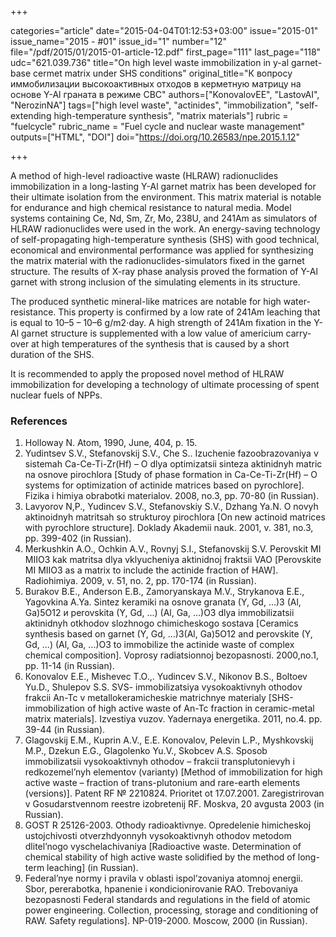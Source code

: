 +++

categories="article"
date="2015-04-04T01:12:53+03:00"
issue="2015-01"
issue_name="2015 - #01"
issue_id="1"
number="12"
file="/pdf/2015/01/2015-01-article-12.pdf"
first_page="111"
last_page="118"
udc="621.039.736"
title="On high level waste immobilization in y-al garnet-base cermet matrix under SHS conditions"
original_title="К вопросу иммобилизации высокоактивных отходов в керметную матрицу на основе Y-Al граната в режиме СВС"
authors=["KonovalovEE", "LastovAI", "NerozinNA"]
tags=["high level waste", "actinides", "immobilization", "self-extending high-temperature synthesis", "matrix materials"]
rubric = "fuelcycle"
rubric_name = "Fuel cycle and nuclear waste management"
outputs=["HTML", "DOI"]
doi="https://doi.org/10.26583/npe.2015.1.12"

+++

A method of high-level radioactive waste (HLRAW) radionuclides immobilization in a long-lasting Y-Al garnet matrix has been developed for their ultimate isolation from the environment. This matrix material is notable for endurance and high chemical resistance to natural media. Model systems containing Ce, Nd, Sm, Zr, Mo, 238U, and 241Am as simulators of HLRAW radionuclides were used in the work. An energy-saving technology of self-propagating high-temperature synthesis (SHS) with good technical, economical and environmental performance was applied for synthesizing the matrix material with the radionuclides-simulators fixed in the garnet structure. The results of X-ray phase analysis proved the formation of Y-Al garnet with strong inclusion of the simulating elements in its structure.

The produced synthetic mineral-like matrices are notable for high water-resistance. This property is confirmed by a low rate of 241Am leaching that is equal to 10–5 – 10–6 g/m2⋅day. A high strength of 241Am fixation in the Y-Al garnet structure is supplemented with a low value of americium carry-over at high temperatures of the synthesis that is caused by a short duration of the SHS.

It is recommended to apply the proposed novel method of HLRAW immobilization for developing a technology of ultimate processing of spent nuclear fuels of NPPs.

### References

1. Holloway N. Atom, 1990, June, 404, p. 15.
2. Yudintsev S.V., Stefanovskij S.V., Chе S.. Izuchenie fazoobrazovaniya v sistemah Ca-Ce-Ti-Zr(Hf) – O dlya optimizatsii sinteza aktinidnyh matric na osnove pirochlora [Study of phase formation in Ca-Ce-Ti-Zr(Hf) – O systems for optimization of actinide matrices based on pyrochlore]. Fizika i himiya obrabotki materialov. 2008, no.3, pp. 70-80 (in Russian).
3. Lavyorov N,P., Yudincev S.V., Stefanovskiy S.V., Dzhang Ya.N. О novyh aktinoidnyh matritsah so strukturoy pirochlora [On new actinoid matrices with pyrochlore structure]. Doklady Akademii nauk. 2001, v. 381, no.3, pp. 399-402 (in Russian).
4. Меrkushkin А.О., Оchkin А.V., Rovnyj S.I., Stefanovskij S.V. Perovskit МI МIIО3 kak matritsa dlya vklyucheniya aktinidnoj fraktsii VAO [Perovskite МI МIIО3 as a matrix to include the actinide fraction of HAW]. Radiohimiya. 2009, v. 51, no. 2, pp. 170-174 (in Russian).
5. Burakov B.E., Аnderson Е.B., Zamoryanskaya М.V., Strykanova E.E., Yagovkina A.Ya. Sintez keramiki na osnove granata (Y, Gd, …)3 (Al, Ga)5O12 и perovskita (Y, Gd, ...) (Al, Ga, ...)O3 dlya immobilizatsii aktinidnyh оtkhodov slozhnogo chimicheskogo sostava [Ceramics synthesis based on garnet (Y, Gd, …)3(Al, Ga)5O12 and perovskite (Y, Gd, ...) (Al, Ga, ...)O3 to immobilize the actinide waste of complex chemical composition]. Voprosy radiatsionnoj bezopasnosti. 2000,no.1, pp. 11-14 (in Russian).
6. Коnovalov E.Е., Мishevec Т.О.,. Yudinсev S.V., Nikonov B.S., Boltoev Yu.D., Shulepov S.S. SVS- immobilizatsiya vysokoaktivnyh оthodov frakcii Аn-Tc v metallokeramicheskie matrichnye materialy [SHS-immobilization of high active waste of Аn-Tc fraction in ceramic-metal matrix materials]. Izvestiya vuzov. Yadernaya energetika. 2011, no.4. pp. 39-44 (in Russian).
7. Glagovskij E.М., Кuprin А.V., E.Е. Коnovalov, Pelevin L.P., Myshkovskij M.P., Dzekun E.G., Glagolenko Yu.V., Skobcev A.S. Sposob immobilizatsii vysokoaktivnyh оthodov – frakcii transplutonievyh i redkozemel’nyh elementov (varianty) [Method of immobilization for high active waste – fraction of trans-plutonium and rare-earth elements (versions)]. Patent RF № 2210824. Prioritet ot 17.07.2001. Zaregistrirovan v Gosudarstvennom reestre izobretenij RF. Моskva, 20 аvgusta 2003 (in Russian).
8. GOST R 25126-2003. Оthody radioaktivnye. Оpredelenie himicheskoj ustojchivosti оtverzhdyonnyh vysokoaktivnyh оthodov mеtodom dlitel’nogo vyschelachivaniya [Radioactive waste. Determination of chemical stability of high active waste solidified by the method of long-term leaching] (in Russian).
9. Federal’nye normy i pravila v оblasti ispol’zovaniya аtomnoj energii. Sbor, pererabotka, hpanenie i коndicionirovanie RAO. Trebovaniya bezopasnosti Federal standards and regulations in the field of atomic power engineering. Collection, processing, storage and conditioning of RAW. Safety regulations]. NP-019-2000. Моscow, 2000 (in Russian).